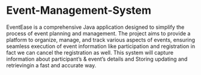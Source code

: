 # Event-Management-System
EventEase is a comprehensive Java application designed to simplify the process of event planning and management. The project aims to provide a platform to organize, manage, and track various aspects of events, ensuring seamless execution of event information like participation and registration in fact we can cancel the registration as well. This system will capture information about participant’s & event’s details and Storing updating and retrievingin a fast and accurate way.
